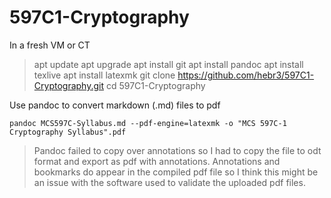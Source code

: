 # 597C1-Cryptography

In a fresh VM or CT
> apt update 
> apt upgrade 
> apt install git 
> apt install pandoc 
> apt install texlive 
> apt install latexmk 
> git clone https://github.com/hebr3/597C1-Cryptography.git 
> cd 597C1-Cryptography 

Use pandoc to convert markdown (.md) files to pdf

`pandoc MCS597C-Syllabus.md --pdf-engine=latexmk -o "MCS 597C-1 Cryptography Syllabus".pdf`

> Pandoc failed to copy over annotations so I had to copy the file to odt format and export as pdf with annotations. Annotations and bookmarks do appear in the compiled pdf file so I think this might be an issue with the software used to validate the uploaded pdf files.
